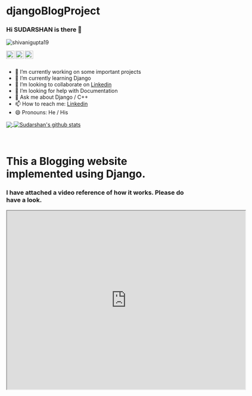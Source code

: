 # djangoBlogProject
### Hi SUDARSHAN is there 👋
<p align="left"> <img src="https://komarev.com/ghpvc/?username=SSINHA2103&label=Profile Views&color=blue&style=plastic" alt="shivanigupta19" /> </p>

<a href="https://www.linkedin.com/in/ssinha2103/">
  <img align="left" alt="Sudarshan's Linkdein" width="22px"  src="https://cdn.jsdelivr.net/npm/simple-icons@v3/icons/linkedin.svg" />
</a>
                                                                                                                                                   
<a href="https://github.com/ssinha2199">
  <img align="left" alt="Sudarshan's Github" width="22px"  src="https://cdn.jsdelivr.net/npm/simple-icons@v3/icons/github.svg" />
</a>
<a href="https://web.telegram.org/#/ssinha2103">
</a>
<a href="https://www.instagram.com/shivani_gupta_57/">
  <img align="left" alt="Sudarshan's Instagram" width="22px"  src="https://cdn.jsdelivr.net/npm/simple-icons@v3/icons/instagram.svg" />
</a>
 
  <br/>
<br/>

- 🔭 I’m currently working on some important projects
- 🌱 I’m currently learning Django
- 👯 I’m looking to collaborate on [Linkedin](https://www.linkedin.com/in/ssinha2103/)
- 🤔 I’m looking for help with Documentation
- 💬 Ask me about Django / C++
- 📫 How to reach me: [Linkedin](https://www.linkedin.com/in/ssinha2103/)
- 😄 Pronouns: He / His
   

<a href="https://github.com/ssinha2103">
  <img align="center" src="https://github-readme-stats.vercel.app/api/top-langs/?username=ssinha2103&theme=dracula&line_langs_below=1" />
</a>
<a href="https://github.com/ssinha2103">
 <img align="center" src="https://github-readme-stats.vercel.app/api?username=ssinha2103&show_icons=true&theme=dracula&line_height=27" alt="Sudarshan's github stats"/>
</a>

<br>
<br>
<br>

<h1>This a Blogging website implemented using Django.</h1>
  
  <h3>I have attached a video reference of how it works. Please do have a look. </h3>

<iframe src="https://drive.google.com/file/d/1jG03BCHl6KujdcQpvPB44_d_j6eYCTu_/preview" width="640" height="480" allow="autoplay"></iframe>
